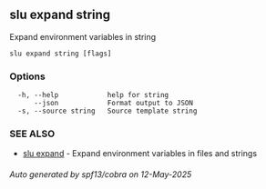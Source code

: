 ## slu expand string

Expand environment variables in string

```
slu expand string [flags]
```

### Options

```
  -h, --help            help for string
      --json            Format output to JSON
  -s, --source string   Source template string
```

### SEE ALSO

* [slu expand](slu_expand.md)	 - Expand environment variables in files and strings

###### Auto generated by spf13/cobra on 12-May-2025
